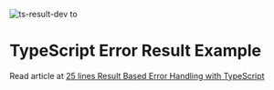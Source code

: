 ![ts-result-dev to](https://github.com/user-attachments/assets/7ce40c63-f3ec-47ae-b95e-d2e461363ab9)

# TypeScript Error Result Example

Read article at [25 lines Result Based Error Handling with TypeScript](https://dev.to/matowang/25-lines-result-based-error-handling-with-typescript-4f3k)
